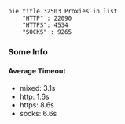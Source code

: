 
```mermaid
pie title 32503 Proxies in list
    "HTTP" : 22090
    "HTTPS": 4534
    "SOCKS" : 9265
```

### Some Info
#### Average Timeout

- mixed: 3.1s
- http: 1.6s
- https: 8.6s
- socks: 6.6s
